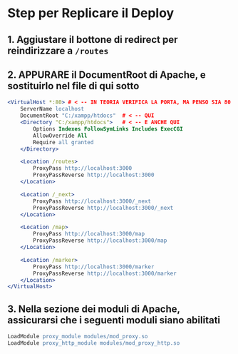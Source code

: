 # Step per Replicare il Deploy

## 1. Aggiustare il bottone di redirect per reindirizzare a `/routes`

## 2. APPURARE il DocumentRoot di Apache, e sostituirlo nel file di qui sotto

```apache
<VirtualHost *:80> # < -- IN TEORIA VERIFICA LA PORTA, MA PENSO SIA 80
    ServerName localhost
    DocumentRoot "C:/xampp/htdocs"  # < -- QUI
    <Directory "C:/xampp/htdocs">   # < -- E ANCHE QUI
        Options Indexes FollowSymLinks Includes ExecCGI
        AllowOverride All
        Require all granted
    </Directory>

    <Location /routes>
        ProxyPass http://localhost:3000
        ProxyPassReverse http://localhost:3000
    </Location>

    <Location /_next>
        ProxyPass http://localhost:3000/_next
        ProxyPassReverse http://localhost:3000/_next
    </Location>

    <Location /map>
        ProxyPass http://localhost:3000/map
        ProxyPassReverse http://localhost:3000/map
    </Location>

    <Location /marker>
        ProxyPass http://localhost:3000/marker
        ProxyPassReverse http://localhost:3000/marker
    </Location>
</VirtualHost>
```

## 3. Nella sezione dei moduli di Apache, assicurarsi che i seguenti moduli siano abilitati

```apache
LoadModule proxy_module modules/mod_proxy.so
LoadModule proxy_http_module modules/mod_proxy_http.so
```
